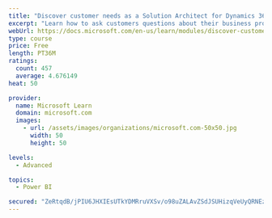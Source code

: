 ```yaml
---
title: "Discover customer needs as a Solution Architect for Dynamics 365 and Power Platform"
excerpt: "Learn how to ask customers questions about their business processes and feature requirements to create a viable solution."
webUrl: https://docs.microsoft.com/en-us/learn/modules/discover-customer-needs/
type: course
price: Free
length: PT36M
ratings:
  count: 457
  average: 4.676149
heat: 50

provider:
  name: Microsoft Learn
  domain: microsoft.com
  images:
    - url: /assets/images/organizations/microsoft.com-50x50.jpg
      width: 50
      height: 50

levels:
  - Advanced

topics:
  - Power BI

secured: "ZeRtqdB/jPIU6JHXIEsUTkYDMRruVXSv/o98uZALAvZSdJSUHizqVeUyQRNEzTxXK9pVA8OK8N6ZHHymIFgVfpR1AbV8JfPYXsQ/Nk9gspcEzybTk3lk/fbujkK7j21bdwKpC4t/DI5HVV7GFJ2JhgrCsgRbokl39OVmFhXSPFpC0eDR56hmURQmANIMHOv5iLF0cOFKnC7VjfF6ontfBuvnQyQp+x0nOFyCYCSkzaYdrl8bhBRy/faalogpUs1Z7YpxQdayylv1DiB/c5PXfG1zrYBa3+HBVBtv2Awv7ew5B9gdbCssZ5izzPD3twQgiPUuHaHY+WMoAKscySV+aDjUuif7mWEkb1v4zFYDH+rDxDNjkxplyOwQ3braA+3e8d2NwOsCJ8pSqfPTJY/7SiZzd3rve72SEENMmGFSoIg=;KWHZIzjagGkok3fAKmCdgg=="
---
```


